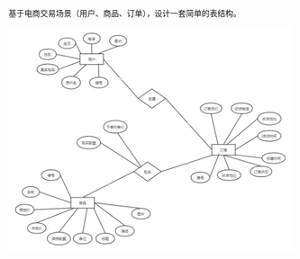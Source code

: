 
基于电商交易场景（用户、商品、订单），设计一套简单的表结构。

 ![简单电商ER图](https://github.com/liuhaiz/JAVA-000/blob/main/Week_06/img/%E7%AE%80%E5%8D%95%E7%94%B5%E5%95%86ER%E5%9B%BE.png)
